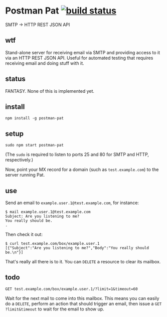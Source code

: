 # Postman Pat [![build status](https://secure.travis-ci.org/agnoster/postman-pat.png?branch=master)](http://travis-ci.org/agnoster/postman-pat)

SMTP -> HTTP REST JSON API

## wtf

Stand-alone server for receiving email via SMTP and providing access to it via an HTTP REST JSON API. Useful for automated testing that requires receiving email and doing stuff with it.

## status

FANTASY. None of this is implemented yet.

## install

    npm install -g postman-pat

## setup

    sudo npm start postman-pat

(The `sudo` is required to listen to ports 25 and 80 for SMTP and HTTP, respectively.)

Now, point your MX record for a domain (such as `test.example.com`) to the server running Pat.

## use

Send an email to `example.user.1@test.example.com`, for instance:

```
$ mail example.user.1@test.example.com
Subject: Are you listening to me?
You really should be.
.
```

Then check it out:

    $ curl test.example.com/box/example.user.1
    [{"Subject":"Are you listening to me?","Body":"You really should be.\n"}]

That's really all there is to it. You can `DELETE` a resource to clear its mailbox.

## todo

    GET test.example.com/box/example.user.1/?limit=1&timeout=60

Wait for the next mail to come into this mailbox. This means you can easily do
a `DELETE`, perform an action that should trigger an email, then issue a `GET
?limit&timeout` to wait for the email to show up.
